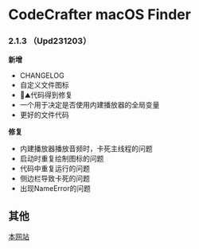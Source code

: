 # CodeCrafter macOS Finder

### 2.1.3 （Upd231203）

**新增**

- CHANGELOG
- 自定义文件图标
- 💩⛰️代码得到修复
- 一个用于决定是否使用内建播放器的全局变量
- 更好的文件代码

**修复**

- 内建播放器播放音频时，卡死主线程的问题
- 启动时重复绘制图标的问题
- 代码中重复运行的问题
- 侧边栏导致卡死的问题
- 出现NameError的问题

## 其他

[本网站](https://github.com/CodeCrafter-TL/CodeCrafter-macOS-Finder)